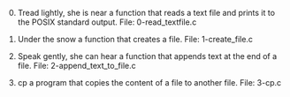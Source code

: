 0. Tread lightly, she is near
a function that reads a text file and prints it to the POSIX standard output.
File: 0-read_textfile.c

1. Under the snow
a function that creates a file.
File: 1-create_file.c

2. Speak gently, she can hear
a function that appends text at the end of a file.
File: 2-append_text_to_file.c

3. cp
a program that copies the content of a file to another file.
File: 3-cp.c
